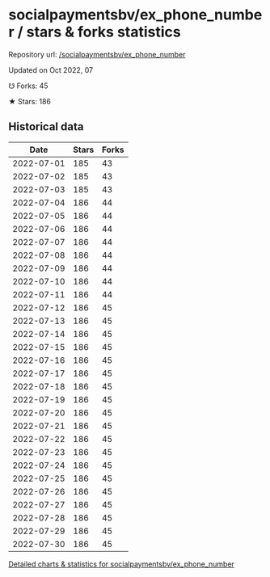 # socialpaymentsbv/ex_phone_number / stars & forks statistics

Repository url: [/socialpaymentsbv/ex_phone_number](https://github.com/socialpaymentsbv/ex_phone_number)

Updated on Oct 2022, 07

☋ Forks: 45

★ Stars: 186

## Historical data
| Date | Stars | Forks |
|------|-------|-------|
| 2022-07-01 | 185 | 43 | 
| 2022-07-02 | 185 | 43 | 
| 2022-07-03 | 185 | 43 | 
| 2022-07-04 | 186 | 44 | 
| 2022-07-05 | 186 | 44 | 
| 2022-07-06 | 186 | 44 | 
| 2022-07-07 | 186 | 44 | 
| 2022-07-08 | 186 | 44 | 
| 2022-07-09 | 186 | 44 | 
| 2022-07-10 | 186 | 44 | 
| 2022-07-11 | 186 | 44 | 
| 2022-07-12 | 186 | 45 | 
| 2022-07-13 | 186 | 45 | 
| 2022-07-14 | 186 | 45 | 
| 2022-07-15 | 186 | 45 | 
| 2022-07-16 | 186 | 45 | 
| 2022-07-17 | 186 | 45 | 
| 2022-07-18 | 186 | 45 | 
| 2022-07-19 | 186 | 45 | 
| 2022-07-20 | 186 | 45 | 
| 2022-07-21 | 186 | 45 | 
| 2022-07-22 | 186 | 45 | 
| 2022-07-23 | 186 | 45 | 
| 2022-07-24 | 186 | 45 | 
| 2022-07-25 | 186 | 45 | 
| 2022-07-26 | 186 | 45 | 
| 2022-07-27 | 186 | 45 | 
| 2022-07-28 | 186 | 45 | 
| 2022-07-29 | 186 | 45 | 
| 2022-07-30 | 186 | 45 | 


[Detailed charts & statistics for socialpaymentsbv/ex_phone_number](https://reviewgithub.com/rep/socialpaymentsbv/ex_phone_number)
